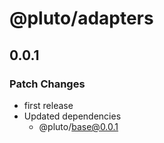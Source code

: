 # @pluto/adapters

## 0.0.1

### Patch Changes

- first release
- Updated dependencies
  - @pluto/base@0.0.1
